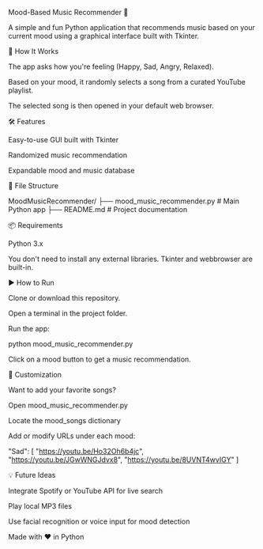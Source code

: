 Mood-Based Music Recommender 🎵

A simple and fun Python application that recommends music based on your current mood using a graphical interface built with Tkinter.

🧠 How It Works

The app asks how you're feeling (Happy, Sad, Angry, Relaxed).

Based on your mood, it randomly selects a song from a curated YouTube playlist.

The selected song is then opened in your default web browser.

🛠 Features

Easy-to-use GUI built with Tkinter

Randomized music recommendation

Expandable mood and music database

📂 File Structure

MoodMusicRecommender/
├── mood_music_recommender.py   # Main Python app
├── README.md                   # Project documentation

📦 Requirements

Python 3.x

You don't need to install any external libraries. Tkinter and webbrowser are built-in.

▶️ How to Run

Clone or download this repository.

Open a terminal in the project folder.

Run the app:

python mood_music_recommender.py

Click on a mood button to get a music recommendation.

🎵 Customization

Want to add your favorite songs?

Open mood_music_recommender.py

Locate the mood_songs dictionary

Add or modify URLs under each mood:

"Sad": [
    "https://youtu.be/Ho32Oh6b4jc",
    "https://youtu.be/JGwWNGJdvx8",
    "https://youtu.be/8UVNT4wvIGY"
]

💡 Future Ideas

Integrate Spotify or YouTube API for live search

Play local MP3 files

Use facial recognition or voice input for mood detection

Made with ❤️ in Python

